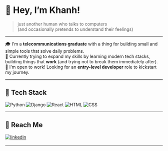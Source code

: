 # 👋 Hey, I’m Khanh!

> just another human who talks to computers  
> (and occasionally pretends to understand their feelings)

---

🎓 I'm a **telecommunications graduate** with a thing for building small and simple tools that solve daily problems.  
🔧 Currently trying to expand my skills by learning modern tech stacks, building things that **work** (and trying not to break them immediately after).  
💼 I'm open to work! Looking for an **entry-level developer** role to kickstart my journey.

---

## 🧰 Tech Stack

![Python](https://img.shields.io/badge/Python-3776AB?style=for-the-badge&logo=python&logoColor=white)
![Django](https://img.shields.io/badge/Django-092E20?style=for-the-badge&logo=django&logoColor=white)
![React](https://img.shields.io/badge/React-20232A?style=for-the-badge&logo=react&logoColor=61DAFB)
![HTML](https://img.shields.io/badge/HTML5-E34F26?style=for-the-badge&logo=html5&logoColor=white)
![CSS](https://img.shields.io/badge/CSS3-1572B6?style=for-the-badge&logo=css3&logoColor=white)

---

## 🐾 Reach Me 
<a href="https://www.linkedin.com/in/khanh-thu-le-23ba98242" target="_blank">
<img src=https://img.shields.io/badge/linkedin-%231E77B5.svg?&style=for-the-badge&logo=linkedin&logoColor=white alt=linkedin style="margin-bottom: 5px;" />
</a>

---
